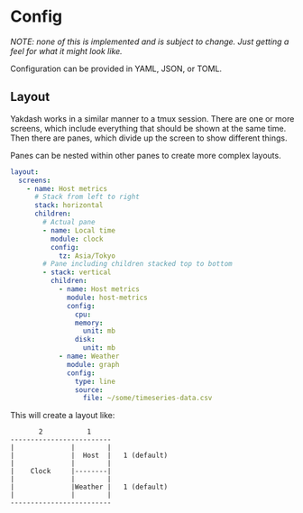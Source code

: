 # Config

_NOTE: none of this is implemented and is subject to change.
Just getting a feel for what it might look like._

Configuration can be provided in YAML, JSON, or TOML.

## Layout

Yakdash works in a similar manner to a tmux session. There are
one or more screens, which include everything that should be
shown at the same time. Then there are panes, which divide up
the screen to show different things.

Panes can be nested within other panes to create more complex layouts.

```yaml
layout:
  screens:
    - name: Host metrics
      # Stack from left to right
      stack: horizontal
      children:
        # Actual pane
        - name: Local time
          module: clock
          config:
            tz: Asia/Tokyo
        # Pane including children stacked top to bottom
        - stack: vertical
          children:
            - name: Host metrics
              module: host-metrics
              config:
                cpu:
                memory:
                  unit: mb
                disk:
                  unit: mb
            - name: Weather
              module: graph
              config:
                type: line
                source:
                  file: ~/some/timeseries-data.csv
```

This will create a layout like:

```text
       2           1
-------------------------
|              |        |
|              |  Host  |   1 (default)
|              |        |
|    Clock     |--------|
|              |        |
|              |Weather |   1 (default)
|              |        |
-------------------------
```
